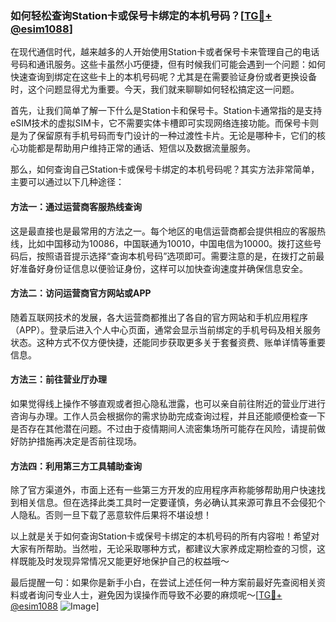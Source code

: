 ### 如何轻松查询Station卡或保号卡绑定的本机号码？[[TG💪+ @esim1088](https://t.me/s/esim1088)]

在现代通信时代，越来越多的人开始使用Station卡或者保号卡来管理自己的电话号码和通讯服务。这些卡虽然小巧便捷，但有时候我们可能会遇到一个问题：如何快速查询到绑定在这些卡上的本机号码呢？尤其是在需要验证身份或者更换设备时，这个问题显得尤为重要。今天，我们就来聊聊如何轻松搞定这一问题。

首先，让我们简单了解一下什么是Station卡和保号卡。Station卡通常指的是支持eSIM技术的虚拟SIM卡，它不需要实体卡槽即可实现网络连接功能。而保号卡则是为了保留原有手机号码而专门设计的一种过渡性卡片。无论是哪种卡，它们的核心功能都是帮助用户维持正常的通话、短信以及数据流量服务。

那么，如何查询自己Station卡或保号卡绑定的本机号码呢？其实方法非常简单，主要可以通过以下几种途径：

#### 方法一：通过运营商客服热线查询

这是最直接也是最常用的方法之一。每个地区的电信运营商都会提供相应的客服热线，比如中国移动为10086，中国联通为10010，中国电信为10000。拨打这些号码后，按照语音提示选择“查询本机号码”选项即可。需要注意的是，在拨打之前最好准备好身份证信息以便验证身份，这样可以加快查询速度并确保信息安全。

#### 方法二：访问运营商官方网站或APP

随着互联网技术的发展，各大运营商都推出了各自的官方网站和手机应用程序（APP）。登录后进入个人中心页面，通常会显示当前绑定的手机号码及相关服务状态。这种方式不仅方便快捷，还能同步获取更多关于套餐资费、账单详情等重要信息。

#### 方法三：前往营业厅办理

如果觉得线上操作不够直观或者担心隐私泄露，也可以亲自前往附近的营业厅进行咨询与办理。工作人员会根据你的需求协助完成查询过程，并且还能顺便检查一下是否存在其他潜在问题。不过由于疫情期间人流密集场所可能存在风险，请提前做好防护措施再决定是否前往现场。

#### 方法四：利用第三方工具辅助查询

除了官方渠道外，市面上还有一些第三方开发的应用程序声称能够帮助用户快速找到相关信息。但在选择此类工具时一定要谨慎，务必确认其来源可靠且不会侵犯个人隐私。否则一旦下载了恶意软件后果将不堪设想！

以上就是关于如何查询Station卡或保号卡绑定的本机号码的所有内容啦！希望对大家有所帮助。当然啦，无论采取哪种方式，都建议大家养成定期检查的习惯，这样既能及时发现异常情况又能更好地保护自己的权益哦～

最后提醒一句：如果你是新手小白，在尝试上述任何一种方案前最好先查阅相关资料或者询问专业人士，避免因为误操作而导致不必要的麻烦呢～[[TG💪+ @esim1088](https://t.me/s/esim1088) ![Image](https://i.postimg.cc/4NQfJmqS/Snipaste-2025-05-13-00-14-12.png)]